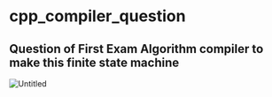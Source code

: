 # cpp_compiler_question

## Question of First Exam Algorithm compiler to make this finite state machine 
![Untitled](https://user-images.githubusercontent.com/92353024/199781623-aacb0e94-93f8-41b6-896d-3da41817e6cd.png)
